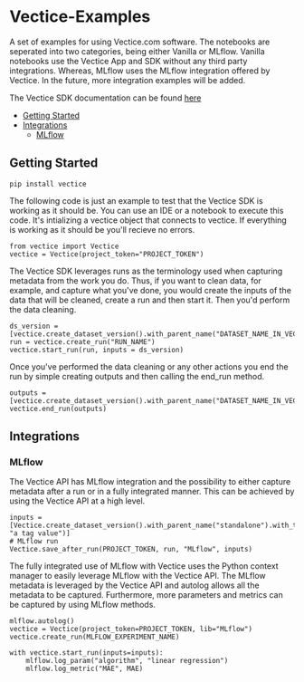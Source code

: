 # Vectice-Examples
A set of examples for using Vectice.com software. The notebooks are seperated into two categories, being either Vanilla or MLflow. Vanilla notebooks use the Vectice App and SDK without any third party integrations. Whereas, MLflow uses the MLflow integration offered by Vectice. In the future, more integration examples will be added.

The Vectice SDK documentation can be found [here](https://doc.vectice.com/)

- [Getting Started](#getting-started)
- [Integrations](#integrations) 
  - [MLflow](#mlflow)

## Getting Started

```
pip install vectice
```
The following code is just an example to test that the Vectice SDK is working as it should be. You can use an IDE or a notebook to execute this code. It's intializing a vectice object that connects to vectice. If everything is working as it should be you'll recieve no errors. 
```python3
from vectice import Vectice
vectice = Vectice(project_token="PROJECT_TOKEN")
```
The Vectice SDK leverages runs as the terminology used when capturing metadata from the work you do. Thus, if you want to clean data, for example, and capture what you've done, you would create the inputs of the data that will be cleaned, create a run and then start it. Then you'd perform the data cleaning. 

```python3
ds_version = [vectice.create_dataset_version().with_parent_name("DATASET_NAME_IN_VECTICE_APP")]
run = vectice.create_run("RUN_NAME")
vectice.start_run(run, inputs = ds_version)
```
Once you've performed the data cleaning or any other actions you end the run by simple creating outputs and then calling the end_run method.
```python3
outputs = [vectice.create_dataset_version().with_parent_name("DATASET_NAME_IN_VECTICE_APP")]
vectice.end_run(outputs)
```
## Integrations

### MLflow

The Vectice API has MLflow integration and the possibility to either capture metadata after a run or in a fully integrated manner. This can be achieved by using the Vectice API at a high level. 

```python3
inputs = [Vectice.create_dataset_version().with_parent_name("standalone").with_tag("a_tag", "a tag value")]
# MLflow run
Vectice.save_after_run(PROJECT_TOKEN, run, "MLflow", inputs)
```

The fully integrated use of MLflow with Vectice uses the Python context manager to easily leverage MLflow with the Vectice API. The MLflow metadata is leveraged by the Vectice API and autolog allows all the metadata to be captured. Furthermore, more parameters and metrics can be captured by using MLflow methods. 

```python3
mlflow.autolog()
vectice = Vectice(project_token=PROJECT_TOKEN, lib="MLflow")
vectice.create_run(MLFLOW_EXPERIMENT_NAME)

with vectice.start_run(inputs=inputs):
    mlflow.log_param("algorithm", "linear regression")
    mlflow.log_metric("MAE", MAE)
```
